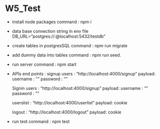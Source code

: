 # W5_Test

* install node packages  command : npm i
* data base connection string in env file  DB_URL=”postgres://<username>:<password>@localhost:5432/testdb”
* create tables in postgresSQL  command : npm run migrate
* add dummy data into tables  command : npm run seed.
* run server command : npm start
* APIs end points :
	signup users    :  “http://localhost:4000/signup”
	payload:    username  :  ””
			    password  :  ”” 
		
	Signin users    :  “http://localhost:4000/signup”
	payload:    username  :  ””
			    password  :  ”” 

	userslist       :  “http://localhost:4000/userlist”
	payload:    cookie

	logout          :  “http://localhost:4000/logout”
	payload:    cookie

* run test command : npm test	